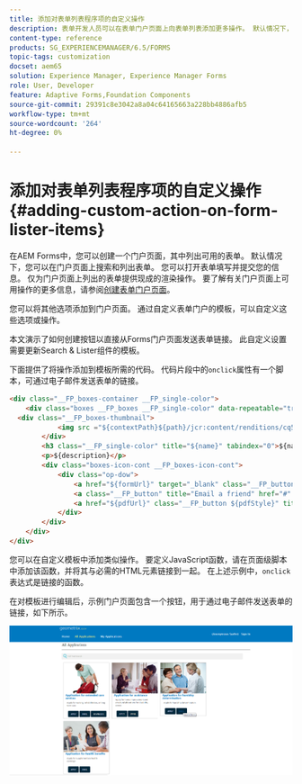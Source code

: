 ```yaml
---
title: 添加对表单列表程序项的自定义操作
description: 表单开发人员可以在表单门户页面上向表单列表添加更多操作。 默认情况下，表单列表允许您访问表单、填写并提交表单。
content-type: reference
products: SG_EXPERIENCEMANAGER/6.5/FORMS
topic-tags: customization
docset: aem65
solution: Experience Manager, Experience Manager Forms
role: User, Developer
feature: Adaptive Forms,Foundation Components
source-git-commit: 29391c8e3042a8a04c64165663a228bb4886afb5
workflow-type: tm+mt
source-wordcount: '264'
ht-degree: 0%

---
```


# 添加对表单列表程序项的自定义操作{#adding-custom-action-on-form-lister-items}

在AEM Forms中，您可以创建一个门户页面，其中列出可用的表单。 默认情况下，您可以在门户页面上搜索和列出表单。 您可以打开表单填写并提交您的信息。 仅为门户页面上列出的表单提供现成的渲染操作。 要了解有关门户页面上可用操作的更多信息，请参阅[创建表单门户页面](../../forms/using/creating-form-portal-page.md)。

您可以将其他选项添加到门户页面。 通过自定义表单门户的模板，可以自定义这些选项或操作。

本文演示了如何创建按钮以直接从Forms门户页面发送表单链接。 此自定义设置需要更新Search &amp; Lister组件的模板。

下面提供了将操作添加到模板所需的代码。 代码片段中的`onclick`属性有一个脚本，可通过电子邮件发送表单的链接。

```html
<div class="__FP_boxes-container __FP_single-color">
    <div class="boxes __FP_boxes __FP_single-color" data-repeatable="true">
  <div class="__FP_boxes-thumbnail">
            <img src ="${contextPath}${path}/jcr:content/renditions/cq5dam.thumbnail.319.319.png">
        </div>
        <h3 class="__FP_single-color" title="${name}" tabindex="0">${name}</h3>
        <p>${description}</p>
        <div class="boxes-icon-cont __FP_boxes-icon-cont">
            <div class="op-dow">
                <a href="${formUrl}" target="_blank" class="__FP_button ${htmlStyle}" title="${config-htmlLinkText}">Apply</a>
                <a class="__FP_button" title="Email a friend" href="#" onclick="javascript:window.location=&apos;mailto:?subject=Interesting information&body=I thought you might find {name} form helpful :  &apos;+window.location.protocol+window.location.host+&apos;${formUrl}&apos; ;">Email</a>
                <a href="${pdfUrl}" class="__FP_button ${pdfStyle}" title="${config-pdfLinkText}">Download</a>
            </div>
        </div>
    </div>
</div>
```

您可以在自定义模板中添加类似操作。 要定义JavaScript函数，请在页面级脚本中添加该函数，并将其与必需的HTML元素链接到一起。 在上述示例中，`onclick`表达式是链接的函数。

在对模板进行编辑后，示例门户页面包含一个按钮，用于通过电子邮件发送表单的链接，如下所示。

![电子邮件](assets/email.png)
